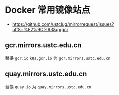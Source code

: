 # Docker 常用镜像站点

* https://github.com/ustclug/mirrorrequest/issues?utf8=%E2%9C%93&q=gcr

## gcr.mirrors.ustc.edu.cn

替换 `gcr.io` `k8s.gcr.io` 为 `gcr.mirrors.ustc.edu.cn`

## quay.mirrors.ustc.edu.cn

替换 `quay.io` 为 `quay.mirrors.ustc.edu.cn`
